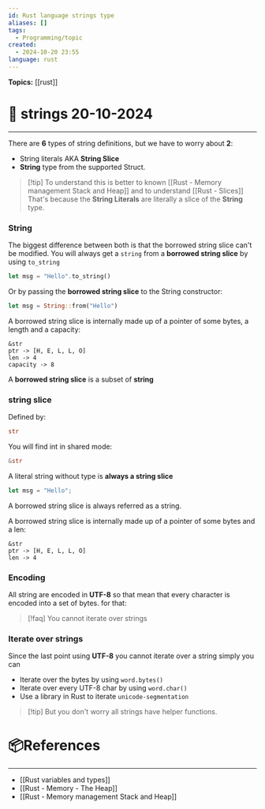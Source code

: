 ```yaml
---
id: Rust language strings type
aliases: []
tags:
  - Programming/topic
created:
  - 2024-10-20 23:55
language: rust
---
```

**Topics:** [[rust]]

# 📃 strings 20-10-2024

---

There are **6** types of string definitions, but we have to worry about **2**:
- String literals AKA **String Slice**
- **String** type from the supported Struct.

>[!tip] To understand this is better to known [[Rust - Memory management Stack and Heap]] and to understand [[Rust - Slices]]
> That's because the **String Literals** are literally a slice of the **String** type.
### String

The biggest difference between both is that the borrowed string slice can't be modified.
You will always get a `string` from a **borrowed string slice** by using `to_string`

```rust
let msg = "Hello".to_string()
```

Or by passing the **borrowed string slice** to the String constructor:

```rust
let msg = String::from("Hello")
```

A borrowed string slice is internally made up of a pointer of some bytes, a length and a capacity:

```
&str
ptr -> [H, E, L, L, O]
len -> 4
capacity -> 8
```

A **borrowed string slice** is a subset of **string**

### string slice

Defined by:

```rust
str
```

You will find int in shared mode:

```rust
&str
```

A literal string without type is **always a string slice**

```rust
let msg = "Hello";
```

A borrowed string slice is always referred as a string.

A borrowed string slice is internally made up of a pointer of some bytes and a len:

```
&str
ptr -> [H, E, L, L, O]
len -> 4
```

### Encoding

All string are encoded in **UTF-8** so that mean that every character is encoded into a set of bytes. for that:

> [!faq] You cannot iterate over strings

### Iterate over strings

Since the last point using **UTF-8** you cannot iterate over a string simply you can

- Iterate over the bytes by using `word.bytes()`
- Iterate over every UTF-8 char by using `word.char()`
- Use a library in Rust to iterate `unicode-segmentation`

> [!tip] But you don't worry all strings have helper functions.

# 📦References

---

- [[Rust variables and types]]
- [[Rust - Memory - The Heap]]
- [[Rust - Memory management Stack and Heap]]

